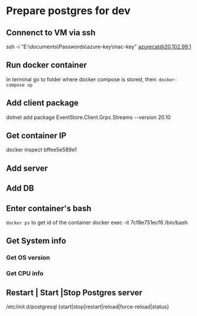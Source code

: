# Prepare postgres for dev

## Connenct to VM via ssh

ssh -i "E:\documents\Passwords\azure-key\mac-key" azurecat@20.102.99.1

## Run docker container

In terminal go to folder where docker compose is stored, then:
`docker-compose up`

## Add client package

dotnet add package EventStore.Client.Grpc.Streams --version 20.10

## Get container IP

docker inspect bffee5e589e1

## Add server

## Add DB

## Enter container's bash

`docker ps` to get id of the container
docker exec -it 7cf8e751ecf6 /bin/bash

## Get System info

### Get OS version

### Get CPU info

## Restart | Start |Stop Postgres server

/etc/init.d/postgresql {start|stop|restart|reload|force-reload|status}